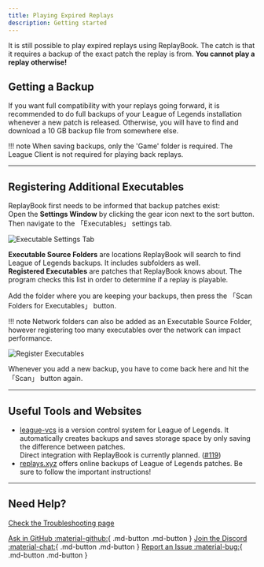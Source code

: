 ```yaml
---
title: Playing Expired Replays
description: Getting started
---
```


It is still possible to play expired replays using ReplayBook. The catch is that it requires a backup of the exact patch the replay is from. **You cannot play a replay otherwise!**

## Getting a Backup

If you want full compatibility with your replays going forward, it is recommended to do full backups of your League of Legends installation whenever a new patch is released. Otherwise, you will have to find and download a 10 GB backup file from somewhere else.

!!! note
    When saving backups, only the 'Game' folder is required. The League Client is not required for playing back replays.

---

## Registering Additional Executables

ReplayBook first needs to be informed that backup patches exist:  
Open the **Settings Window** by clicking the gear icon next to the sort button. Then navigate to the 「Executables」 settings tab.

![Executable Settings Tab](../images/old_replays_0.png)

**Executable Source Folders** are locations ReplayBook will search to find League of Legends backups. It includes subfolders as well.  
**Registered Executables** are patches that ReplayBook knows about. The program checks this list in order to determine if a replay is playable.

Add the folder where you are keeping your backups, then press the 「Scan Folders for Executables」 button.

!!! note
    Network folders can also be added as an Executable Source Folder, however registering too many executables over the network can impact performance.

![Register Executables](../images/old_replays_1.png)

Whenever you add a new backup, you have to come back here and hit the 「Scan」 button again.

---

## Useful Tools and Websites

* [league-vcs](https://github.com/preyneyv/league-vcs) is a version control system for League of Legends. It automatically creates backups and saves storage space by only saving the difference between patches.  
Direct integration with ReplayBook is currently planned. ([#119](https://github.com/fraxiinus/ReplayBook/discussions/119))
* [replays.xyz](https://replays.xyz/old-clients) offers online backups of League of Legends patches. Be sure to follow the important instructions!

---

## Need Help?

[Check the Troubleshooting page](../../troubleshooting)

[Ask in GitHub :material-github:](https://github.com/fraxiinus/ReplayBook/discussions){ .md-button .md-button }
[Join the Discord :material-chat:](https://discord.gg/c33Rc5J){ .md-button .md-button }
[Report an Issue :material-bug:](https://github.com/fraxiinus/ReplayBook/issues/new/choose){ .md-button .md-button }
